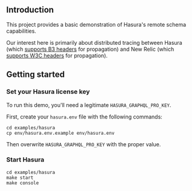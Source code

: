 ## Introduction

This project provides a basic demonstration of Hasura's remote schema
capabilities.

Our interest here is primarily about distributed tracing between Hasura (which
[supports B3 headers](https://hasura.io/docs/latest/observability/tracing/) for
propagation) and New Relic (which
[supports W3C headers](https://docs.newrelic.com/docs/distributed-tracing/concepts/how-new-relic-distributed-tracing-works/)
for propagation).

## Getting started

### Set your Hasura license key

To run this demo, you'll need a legitimate `HASURA_GRAPHQL_PRO_KEY`.

First, create your `hasura.env` file with the following commands:

```shell
cd examples/hasura
cp env/hasura.env.example env/hasura.env
```

Then overwrite `HASURA_GRAPHQL_PRO_KEY` with the proper value.

### Start Hasura

```shell
cd examples/hasura
make start
make console
```
